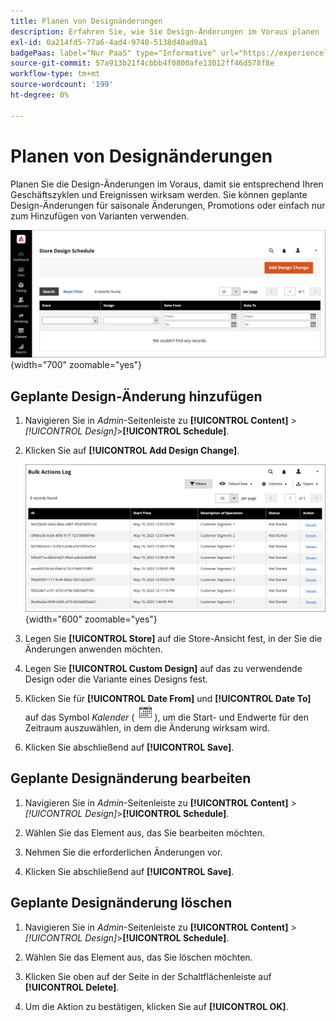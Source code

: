 ```yaml
---
title: Planen von Designänderungen
description: Erfahren Sie, wie Sie Design-Änderungen im Voraus planen
exl-id: 0a214fd5-77a6-4ad4-9740-5138d40ad0a1
badgePaas: label="Nur PaaS" type="Informative" url="https://experienceleague.adobe.com/en/docs/commerce/user-guides/product-solutions" tooltip="Gilt nur für Adobe Commerce in Cloud-Projekten (von Adobe verwaltete PaaS-Infrastruktur) und lokale Projekte."
source-git-commit: 57a913b21f4cbbb4f0800afe13012ff46d578f8e
workflow-type: tm+mt
source-wordcount: '199'
ht-degree: 0%

---
```


# Planen von Designänderungen

Planen Sie die Design-Änderungen im Voraus, damit sie entsprechend Ihren Geschäftszyklen und Ereignissen wirksam werden. Sie können geplante Design-Änderungen für saisonale Änderungen, Promotions oder einfach nur zum Hinzufügen von Varianten verwenden.

![Geplante Design-Änderungen](./assets/design-schedule.png){width="700" zoomable="yes"}

## Geplante Design-Änderung hinzufügen

1. Navigieren Sie in _Admin_-Seitenleiste zu **[!UICONTROL Content]** > _[!UICONTROL Design]_>**[!UICONTROL Schedule]**.

1. Klicken Sie auf **[!UICONTROL Add Design Change]**.

   ![Neue Store-Design-Änderungseinstellungen](./assets/design-schedule-change-new.png){width="600" zoomable="yes"}

1. Legen Sie **[!UICONTROL Store]** auf die Store-Ansicht fest, in der Sie die Änderungen anwenden möchten.

1. Legen Sie **[!UICONTROL Custom Design]** auf das zu verwendende Design oder die Variante eines Designs fest.

1. Klicken Sie für **[!UICONTROL Date From]** und **[!UICONTROL Date To]** auf das Symbol _Kalender_ (![Kalendersymbol](../assets/icon-calendar.png)), um die Start- und Endwerte für den Zeitraum auszuwählen, in dem die Änderung wirksam wird.

1. Klicken Sie abschließend auf **[!UICONTROL Save]**.

## Geplante Designänderung bearbeiten

1. Navigieren Sie in _Admin_-Seitenleiste zu **[!UICONTROL Content]** > _[!UICONTROL Design]_>**[!UICONTROL Schedule]**.

1. Wählen Sie das Element aus, das Sie bearbeiten möchten.

1. Nehmen Sie die erforderlichen Änderungen vor.

1. Klicken Sie abschließend auf **[!UICONTROL Save]**.

## Geplante Designänderung löschen

1. Navigieren Sie in _Admin_-Seitenleiste zu **[!UICONTROL Content]** > _[!UICONTROL Design]_>**[!UICONTROL Schedule]**.

1. Wählen Sie das Element aus, das Sie löschen möchten.

1. Klicken Sie oben auf der Seite in der Schaltflächenleiste auf **[!UICONTROL Delete]**.

1. Um die Aktion zu bestätigen, klicken Sie auf **[!UICONTROL OK]**.
